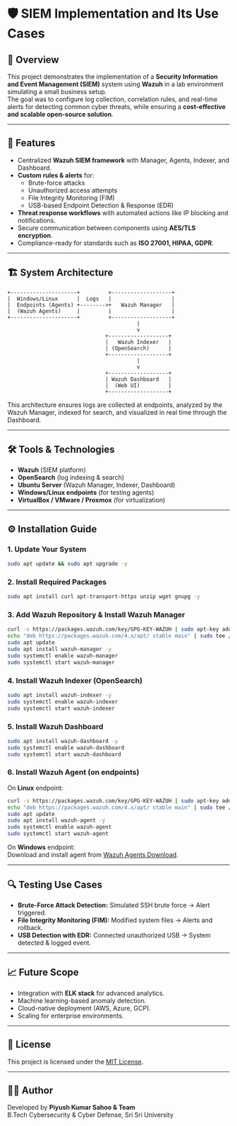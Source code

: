 # 🛡️ SIEM Implementation and Its Use Cases

## 📌 Overview
This project demonstrates the implementation of a **Security Information and Event Management (SIEM)** system using **Wazuh** in a lab environment simulating a small business setup.  
The goal was to configure log collection, correlation rules, and real-time alerts for detecting common cyber threats, while ensuring a **cost-effective and scalable open-source solution**.

---

## 🚀 Features
- Centralized **Wazuh SIEM framework** with Manager, Agents, Indexer, and Dashboard.  
- **Custom rules & alerts** for:  
  - Brute-force attacks  
  - Unauthorized access attempts  
  - File Integrity Monitoring (FIM)  
  - USB-based Endpoint Detection & Response (EDR)  
- **Threat response workflows** with automated actions like IP blocking and notifications.  
- Secure communication between components using **AES/TLS encryption**.  
- Compliance-ready for standards such as **ISO 27001, HIPAA, GDPR**.  

---

## 🏗️ System Architecture

```
+---------------------+         +-------------------+
|  Windows/Linux      |  Logs   |                   |
|  Endpoints (Agents) +-------->+   Wazuh Manager   |
|  (Wazuh Agents)     |         |                   |
+---------------------+         +-------------------+
                                         |
                                         v
                               +-------------------+
                               |   Wazuh Indexer   |
                               | (OpenSearch)      |
                               +-------------------+
                                         |
                                         v
                               +-------------------+
                               | Wazuh Dashboard   |
                               |  (Web UI)         |
                               +-------------------+
```

This architecture ensures logs are collected at endpoints, analyzed by the Wazuh Manager, indexed for search, and visualized in real time through the Dashboard.

---

## 🛠️ Tools & Technologies
- **Wazuh** (SIEM platform)  
- **OpenSearch** (log indexing & search)  
- **Ubuntu Server** (Wazuh Manager, Indexer, Dashboard)  
- **Windows/Linux endpoints** (for testing agents)  
- **VirtualBox / VMware / Proxmox** (for virtualization)  

---

## ⚙️ Installation Guide

### 1. Update Your System
```bash
sudo apt update && sudo apt upgrade -y
```

### 2. Install Required Packages
```bash
sudo apt install curl apt-transport-https unzip wget gnupg -y
```

### 3. Add Wazuh Repository & Install Wazuh Manager
```bash
curl -s https://packages.wazuh.com/key/GPG-KEY-WAZUH | sudo apt-key add -
echo "deb https://packages.wazuh.com/4.x/apt/ stable main" | sudo tee /etc/apt/sources.list.d/wazuh.list
sudo apt update
sudo apt install wazuh-manager -y
sudo systemctl enable wazuh-manager
sudo systemctl start wazuh-manager
```

### 4. Install Wazuh Indexer (OpenSearch)
```bash
sudo apt install wazuh-indexer -y
sudo systemctl enable wazuh-indexer
sudo systemctl start wazuh-indexer
```

### 5. Install Wazuh Dashboard
```bash
sudo apt install wazuh-dashboard -y
sudo systemctl enable wazuh-dashboard
sudo systemctl start wazuh-dashboard
```

### 6. Install Wazuh Agent (on endpoints)
On **Linux** endpoint:  
```bash
curl -s https://packages.wazuh.com/key/GPG-KEY-WAZUH | sudo apt-key add -
echo "deb https://packages.wazuh.com/4.x/apt/ stable main" | sudo tee /etc/apt/sources.list.d/wazuh.list
sudo apt update
sudo apt install wazuh-agent -y
sudo systemctl enable wazuh-agent
sudo systemctl start wazuh-agent
```

On **Windows** endpoint:  
Download and install agent from [Wazuh Agents Download](https://documentation.wazuh.com/current/installation-guide/installing-wazuh-agent/index.html).  

---

## 🔍 Testing Use Cases
- **Brute-Force Attack Detection:** Simulated SSH brute force → Alert triggered.  
- **File Integrity Monitoring (FIM):** Modified system files → Alerts and rollback.  
- **USB Detection with EDR:** Connected unauthorized USB → System detected & logged event.  

---

## 📈 Future Scope
- Integration with **ELK stack** for advanced analytics.  
- Machine learning-based anomaly detection.  
- Cloud-native deployment (AWS, Azure, GCP).  
- Scaling for enterprise environments.  

---

## 📜 License
This project is licensed under the [MIT License](./LICENSE).  

---

## 👨‍💻 Author
Developed by **Piyush Kumar Sahoo & Team**  
B.Tech Cybersecurity & Cyber Defense, Sri Sri University  
